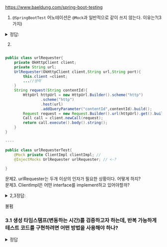 https://www.baeldung.com/spring-boot-testing
1. `@SpringBootTest` 어노테이션은 `@Mock`과 일반적으로 같이 쓰지 않는다. 이유는?(3가지)

<details>
<summary> 정답: </summary>
1. 일단 Mock 객체는 작은 함수단위를 테스트하고자하는 unittest의 목적이 강하다.Integration test때에 보통 @SpringBootTest<br/>
2. unittest가 길어지면 안좋다 (FIRST - FAST) <br/>
3. SpringBootTest 어노테이션을 이용해 전체 컨테이너를 세팅하면 시간적 비용이 너무 커진다. <br/>
</details>

2. 
```java

public class urlRequester{
    private OkHttpClient client;
    private String url;
    UrlRequester(OkHttpClient client,String url,String port){
        this.client =client;
        ...//생략
    }
    String request(String contentId){
        HttpUrl httpUrl = new HttpUrl.Builder().scheme("http")
                .scheme("http")
                .host(url)
                .addQueryParameter("contentId",contentId).build();
        Request request = new Request.Builder().url(httpUrl).get().build();
        Call call = client.newCall(request);
        return call.execute().body().string();
    }
}

----

public class urlRequesterTest{
    @Mock private ClientImpl clientImpl; // 
    @InjectMocks UrlRequester urlRequester; // <-? 
    
}
```
문제2. urlRequester는 두개 이상의 인자가 필요한 상황이다. 어떻게 하지?<br/>
문제3. ClientImpl은 어떤 interface를 implement하고 있어야할까?<br/>

<details>
<summary> 2,3정답: </summary>
2.1 urlRequester처럼 두 개 이상의 인자를 필요로 하는 상황이면 인자를 하나로 줄이거나, `@Before` 같은걸로, new UrlRequester해라.<br/>
3.1 inject되는 mock 객체는 안에서 불릴 수 있는 모든 함수에 대해서 implement해야한다. 따라서, newCall, execute()  <br/>
</details>

불펌<br/>
### 3.1 생성 타임스탬프(변동하는 시간)를 검증하고자 하는데, 반복 가능하게 테스트 코드를 구현하려면 어떤 방법을 사용해야 하나?

<details>
<summary>정답</summary>
  <div markdown="1">
  목 객체를 사용하여 시간 변화에 독립성을 유지시킨다.
  </div>
</details>
</br>

